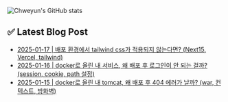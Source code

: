 
![Chweyun's GitHub stats](https://github-readme-stats.vercel.app/api?username=chweyun&show_icons=true&theme=panda)

## ✅ Latest Blog Post
 - [2025-01-17  |  배포 환경에서 tailwind css가 적용되지 않는다면? (Next15, Vercel, tailwind)](/posts/tailwind/1)
 - [2025-01-16  |  docker로 올린 내 서비스, 왜 배포 후 로그인이 안 되는 걸까? (session, cookie, path 설정)](/posts/fix-review/2)
 - [2025-01-15  |  docker로 올린 내 tomcat, 왜 배포 후 404 에러가 날까? (war, 컨텍스트, 방화벽)](/posts/fix-review/1)
